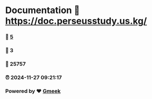 # Documentation :link: https://doc.perseusstudy.us.kg/ 
### :page_facing_up: [5](https://doc.perseusstudy.us.kg//tag.html) 
### :speech_balloon: 3 
### :hibiscus: 25757 
### :alarm_clock: 2024-11-27 09:21:17 
### Powered by :heart: [Gmeek](https://github.com/Meekdai/Gmeek)
